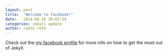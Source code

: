 ```yaml
---
layout: post
title:  "Welcome to facebook!"
date:   2014-08-26 10:03:34
categories: jekyll update
author: radin reth
---
```


Check out the [my facebook profile][facebook] for more info on how to get the most out of Jekyll.

[facebook]:      http://facebook.com